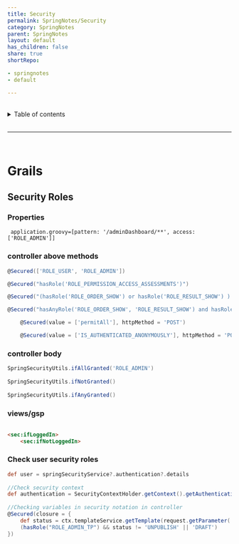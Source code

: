```yaml
---
title: Security
permalink: SpringNotes/Security
category: SpringNotes
parent: SpringNotes
layout: default
has_children: false
share: true
shortRepo:

- springnotes
- default

---
```


<br/>    

<details markdown="block">    
<summary>    
Table of contents    
</summary>    
{: .text-delta }    
1. TOC    
{:toc}    
</details>    

<br/>    

***    

<br/>    

# Grails

## Security Roles

### Properties

```properties    
 application.groovy=[pattern: '/adminDashboard/**', access: ['ROLE_ADMIN']]    
 ```    

### controller above methods

```groovy     
@Secured(['ROLE_USER', 'ROLE_ADMIN'])     
```    

```groovy     
@Secured("hasRole('ROLE_PERMISSION_ACCESS_ASSESSMENTS')")     
 ```    

 ```groovy     
@Secured("(hasRole('ROLE_ORDER_SHOW') or hasRole('ROLE_RESULT_SHOW') ) and hasRole('ROLE_PERMISSION_ACCESS_ASSESSMENTS')")     
 ```    

 ```groovy     
@Secured("hasAnyRole('ROLE_ORDER_SHOW', 'ROLE_RESULT_SHOW') and hasRole('ROLE_PERMISSION_ACCESS_ASSESSMENTS')")    
```    

```groovy    
    @Secured(value = ['permitAll'], httpMethod = 'POST')    
```    

```groovy    
    @Secured(value = ['IS_AUTHENTICATED_ANONYMOUSLY'], httpMethod = 'POST')    
```    

### controller body

```groovy    
SpringSecurityUtils.ifAllGranted('ROLE_ADMIN')    
    
SpringSecurityUtils.ifNotGranted()    
    
SpringSecurityUtils.ifAnyGranted()     
```    

### views/gsp

```html    
    
<sec:ifLoggedIn>    
    <sec:ifNotLoggedIn>     
```    

### Check user security roles

```groovy    
def user = springSecurityService?.authentication?.details    
    
//Check security context     
def authentication = SecurityContextHolder.getContext().getAuthentication()    
    
//Checking variables in security notation in controller     
@Secured(closure = {    
    def status = ctx.templateService.getTemplate(request.getParameter('id')).status.name()    
    (hasRole("ROLE_ADMIN_TP") && status != 'UNPUBLISH' || 'DRAFT')    
})     
```